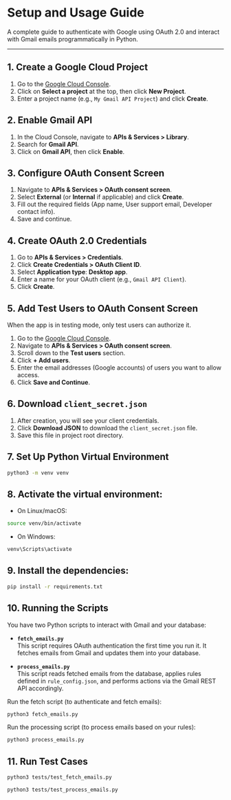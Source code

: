# Setup and Usage Guide

A complete guide to authenticate with Google using OAuth 2.0 and interact with Gmail emails programmatically in Python.

---

## 1. Create a Google Cloud Project

1. Go to the [Google Cloud Console](https://console.cloud.google.com/).
2. Click on **Select a project** at the top, then click **New Project**.
3. Enter a project name (e.g., `My Gmail API Project`) and click **Create**.

## 2. Enable Gmail API

1. In the Cloud Console, navigate to **APIs & Services > Library**.
2. Search for **Gmail API**.
3. Click on **Gmail API**, then click **Enable**.

## 3. Configure OAuth Consent Screen

1. Navigate to **APIs & Services > OAuth consent screen**.
2. Select **External** (or **Internal** if applicable) and click **Create**.
3. Fill out the required fields (App name, User support email, Developer contact info).
4. Save and continue.

## 4. Create OAuth 2.0 Credentials

1. Go to **APIs & Services > Credentials**.
2. Click **Create Credentials > OAuth Client ID**.
3. Select **Application type**: **Desktop app**.
4. Enter a name for your OAuth client (e.g., `Gmail API Client`).
5. Click **Create**.

## 5. Add Test Users to OAuth Consent Screen

When the app is in testing mode, only test users can authorize it.

1. Go to the [Google Cloud Console](https://console.cloud.google.com/).
2. Navigate to **APIs & Services > OAuth consent screen**.
3. Scroll down to the **Test users** section.
4. Click **+ Add users**.
5. Enter the email addresses (Google accounts) of users you want to allow access.
6. Click **Save and Continue**.

## 6. Download `client_secret.json`

1. After creation, you will see your client credentials.
2. Click **Download JSON** to download the `client_secret.json` file.
3. Save this file in project root directory.

## 7. Set Up Python Virtual Environment

```bash
python3 -m venv venv
```

## 8. Activate the virtual environment:

- On Linux/macOS:

```bash
source venv/bin/activate
```

- On Windows:

```bash
venv\Scripts\activate
```

## 9. Install the dependencies:

```bash
pip install -r requirements.txt
```

## 10. Running the Scripts

You have two Python scripts to interact with Gmail and your database:

- **`fetch_emails.py`**  
  This script requires OAuth authentication the first time you run it. It fetches emails from Gmail and updates them into your database.

- **`process_emails.py`**  
  This script reads fetched emails from the database, applies rules defined in `rule_config.json`, and performs actions via the Gmail REST API accordingly.

Run the fetch script (to authenticate and fetch emails):

```bash
python3 fetch_emails.py
```

Run the processing script (to process emails based on your rules):

```bash
python3 process_emails.py
```

## 11. Run Test Cases

```bash
python3 tests/test_fetch_emails.py
```

```bash
python3 tests/test_process_emails.py
```

